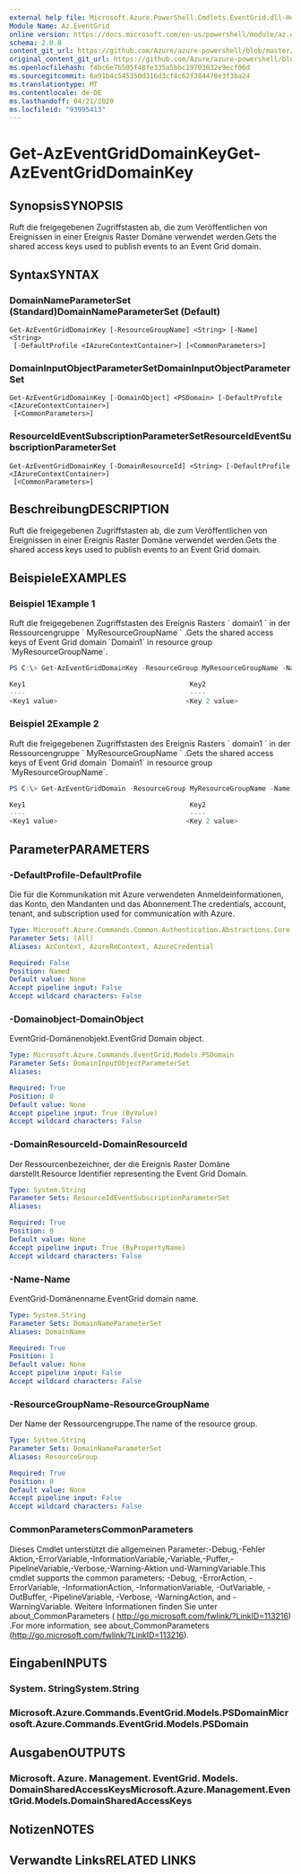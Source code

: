 ```yaml
---
external help file: Microsoft.Azure.PowerShell.Cmdlets.EventGrid.dll-Help.xml
Module Name: Az.EventGrid
online version: https://docs.microsoft.com/en-us/powershell/module/az.eventgrid/get-azeventgriddomainkey
schema: 2.0.0
content_git_url: https://github.com/Azure/azure-powershell/blob/master/src/EventGrid/EventGrid/help/Get-AzEventGridDomainKey.md
original_content_git_url: https://github.com/Azure/azure-powershell/blob/master/src/EventGrid/EventGrid/help/Get-AzEventGridDomainKey.md
ms.openlocfilehash: f4bc6e7b505f48fe335a5bbc19703032e9ecf06d
ms.sourcegitcommit: 6a91b4c545350d316d3cf8c62f384478e3f3ba24
ms.translationtype: MT
ms.contentlocale: de-DE
ms.lasthandoff: 04/21/2020
ms.locfileid: "93995413"
---
```

# <span data-ttu-id="da0f0-101">Get-AzEventGridDomainKey</span><span class="sxs-lookup"><span data-stu-id="da0f0-101">Get-AzEventGridDomainKey</span></span>

## <span data-ttu-id="da0f0-102">Synopsis</span><span class="sxs-lookup"><span data-stu-id="da0f0-102">SYNOPSIS</span></span>
<span data-ttu-id="da0f0-103">Ruft die freigegebenen Zugriffstasten ab, die zum Veröffentlichen von Ereignissen in einer Ereignis Raster Domäne verwendet werden.</span><span class="sxs-lookup"><span data-stu-id="da0f0-103">Gets the shared access keys used to publish events to an Event Grid domain.</span></span>

## <span data-ttu-id="da0f0-104">Syntax</span><span class="sxs-lookup"><span data-stu-id="da0f0-104">SYNTAX</span></span>

### <span data-ttu-id="da0f0-105">DomainNameParameterSet (Standard)</span><span class="sxs-lookup"><span data-stu-id="da0f0-105">DomainNameParameterSet (Default)</span></span>
```
Get-AzEventGridDomainKey [-ResourceGroupName] <String> [-Name] <String>
 [-DefaultProfile <IAzureContextContainer>] [<CommonParameters>]
```

### <span data-ttu-id="da0f0-106">DomainInputObjectParameterSet</span><span class="sxs-lookup"><span data-stu-id="da0f0-106">DomainInputObjectParameterSet</span></span>
```
Get-AzEventGridDomainKey [-DomainObject] <PSDomain> [-DefaultProfile <IAzureContextContainer>]
 [<CommonParameters>]
```

### <span data-ttu-id="da0f0-107">ResourceIdEventSubscriptionParameterSet</span><span class="sxs-lookup"><span data-stu-id="da0f0-107">ResourceIdEventSubscriptionParameterSet</span></span>
```
Get-AzEventGridDomainKey [-DomainResourceId] <String> [-DefaultProfile <IAzureContextContainer>]
 [<CommonParameters>]
```

## <span data-ttu-id="da0f0-108">Beschreibung</span><span class="sxs-lookup"><span data-stu-id="da0f0-108">DESCRIPTION</span></span>
<span data-ttu-id="da0f0-109">Ruft die freigegebenen Zugriffstasten ab, die zum Veröffentlichen von Ereignissen in einer Ereignis Raster Domäne verwendet werden.</span><span class="sxs-lookup"><span data-stu-id="da0f0-109">Gets the shared access keys used to publish events to an Event Grid domain.</span></span>

## <span data-ttu-id="da0f0-110">Beispiele</span><span class="sxs-lookup"><span data-stu-id="da0f0-110">EXAMPLES</span></span>

### <span data-ttu-id="da0f0-111">Beispiel 1</span><span class="sxs-lookup"><span data-stu-id="da0f0-111">Example 1</span></span>

<span data-ttu-id="da0f0-112">Ruft die freigegebenen Zugriffstasten des Ereignis Rasters \` domain1 \` in der Ressourcengruppe \` MyResourceGroupName \` .</span><span class="sxs-lookup"><span data-stu-id="da0f0-112">Gets the shared access keys of Event Grid domain \`Domain1\` in resource group \`MyResourceGroupName\`.</span></span>

```powershell
PS C:\> Get-AzEventGridDomainKey -ResourceGroup MyResourceGroupName -Name Domain1

Key1                                         Key2
----                                         ----
<Key1 value>                                <Key 2 value>
```

### <span data-ttu-id="da0f0-113">Beispiel 2</span><span class="sxs-lookup"><span data-stu-id="da0f0-113">Example 2</span></span>

<span data-ttu-id="da0f0-114">Ruft die freigegebenen Zugriffstasten des Ereignis Rasters \` domain1 \` in der Ressourcengruppe \` MyResourceGroupName \` .</span><span class="sxs-lookup"><span data-stu-id="da0f0-114">Gets the shared access keys of Event Grid domain \`Domain1\` in resource group \`MyResourceGroupName\`.</span></span>

```powershell
PS C:\> Get-AzEventGridDomain -ResourceGroup MyResourceGroupName -Name Domain1 | Get-AzEventGridDomainKey

Key1                                         Key2
----                                         ----
<Key1 value>                                <Key 2 value>
```

## <span data-ttu-id="da0f0-115">Parameter</span><span class="sxs-lookup"><span data-stu-id="da0f0-115">PARAMETERS</span></span>

### <span data-ttu-id="da0f0-116">-DefaultProfile</span><span class="sxs-lookup"><span data-stu-id="da0f0-116">-DefaultProfile</span></span>
<span data-ttu-id="da0f0-117">Die für die Kommunikation mit Azure verwendeten Anmeldeinformationen, das Konto, den Mandanten und das Abonnement.</span><span class="sxs-lookup"><span data-stu-id="da0f0-117">The credentials, account, tenant, and subscription used for communication with Azure.</span></span>

```yaml
Type: Microsoft.Azure.Commands.Common.Authentication.Abstractions.Core.IAzureContextContainer
Parameter Sets: (All)
Aliases: AzContext, AzureRmContext, AzureCredential

Required: False
Position: Named
Default value: None
Accept pipeline input: False
Accept wildcard characters: False
```

### <span data-ttu-id="da0f0-118">-Domainobject</span><span class="sxs-lookup"><span data-stu-id="da0f0-118">-DomainObject</span></span>
<span data-ttu-id="da0f0-119">EventGrid-Domänenobjekt.</span><span class="sxs-lookup"><span data-stu-id="da0f0-119">EventGrid Domain object.</span></span>

```yaml
Type: Microsoft.Azure.Commands.EventGrid.Models.PSDomain
Parameter Sets: DomainInputObjectParameterSet
Aliases:

Required: True
Position: 0
Default value: None
Accept pipeline input: True (ByValue)
Accept wildcard characters: False
```

### <span data-ttu-id="da0f0-120">-DomainResourceId</span><span class="sxs-lookup"><span data-stu-id="da0f0-120">-DomainResourceId</span></span>
<span data-ttu-id="da0f0-121">Der Ressourcenbezeichner, der die Ereignis Raster Domäne darstellt.</span><span class="sxs-lookup"><span data-stu-id="da0f0-121">Resource Identifier representing the Event Grid Domain.</span></span>

```yaml
Type: System.String
Parameter Sets: ResourceIdEventSubscriptionParameterSet
Aliases:

Required: True
Position: 0
Default value: None
Accept pipeline input: True (ByPropertyName)
Accept wildcard characters: False
```

### <span data-ttu-id="da0f0-122">-Name</span><span class="sxs-lookup"><span data-stu-id="da0f0-122">-Name</span></span>
<span data-ttu-id="da0f0-123">EventGrid-Domänenname.</span><span class="sxs-lookup"><span data-stu-id="da0f0-123">EventGrid domain name.</span></span>

```yaml
Type: System.String
Parameter Sets: DomainNameParameterSet
Aliases: DomainName

Required: True
Position: 1
Default value: None
Accept pipeline input: False
Accept wildcard characters: False
```

### <span data-ttu-id="da0f0-124">-ResourceGroupName</span><span class="sxs-lookup"><span data-stu-id="da0f0-124">-ResourceGroupName</span></span>
<span data-ttu-id="da0f0-125">Der Name der Ressourcengruppe.</span><span class="sxs-lookup"><span data-stu-id="da0f0-125">The name of the resource group.</span></span>

```yaml
Type: System.String
Parameter Sets: DomainNameParameterSet
Aliases: ResourceGroup

Required: True
Position: 0
Default value: None
Accept pipeline input: False
Accept wildcard characters: False
```

### <span data-ttu-id="da0f0-126">CommonParameters</span><span class="sxs-lookup"><span data-stu-id="da0f0-126">CommonParameters</span></span>
<span data-ttu-id="da0f0-127">Dieses Cmdlet unterstützt die allgemeinen Parameter:-Debug,-Fehler Aktion,-ErrorVariable,-InformationVariable,-Variable,-Puffer,-PipelineVariable,-Verbose,-Warning-Aktion und-WarningVariable.</span><span class="sxs-lookup"><span data-stu-id="da0f0-127">This cmdlet supports the common parameters: -Debug, -ErrorAction, -ErrorVariable, -InformationAction, -InformationVariable, -OutVariable, -OutBuffer, -PipelineVariable, -Verbose, -WarningAction, and -WarningVariable.</span></span> <span data-ttu-id="da0f0-128">Weitere Informationen finden Sie unter about_CommonParameters ( http://go.microsoft.com/fwlink/?LinkID=113216) .</span><span class="sxs-lookup"><span data-stu-id="da0f0-128">For more information, see about_CommonParameters (http://go.microsoft.com/fwlink/?LinkID=113216).</span></span>

## <span data-ttu-id="da0f0-129">Eingaben</span><span class="sxs-lookup"><span data-stu-id="da0f0-129">INPUTS</span></span>

### <span data-ttu-id="da0f0-130">System. String</span><span class="sxs-lookup"><span data-stu-id="da0f0-130">System.String</span></span>

### <span data-ttu-id="da0f0-131">Microsoft.Azure.Commands.EventGrid.Models.PSDomain</span><span class="sxs-lookup"><span data-stu-id="da0f0-131">Microsoft.Azure.Commands.EventGrid.Models.PSDomain</span></span>

## <span data-ttu-id="da0f0-132">Ausgaben</span><span class="sxs-lookup"><span data-stu-id="da0f0-132">OUTPUTS</span></span>

### <span data-ttu-id="da0f0-133">Microsoft. Azure. Management. EventGrid. Models. DomainSharedAccessKeys</span><span class="sxs-lookup"><span data-stu-id="da0f0-133">Microsoft.Azure.Management.EventGrid.Models.DomainSharedAccessKeys</span></span>

## <span data-ttu-id="da0f0-134">Notizen</span><span class="sxs-lookup"><span data-stu-id="da0f0-134">NOTES</span></span>

## <span data-ttu-id="da0f0-135">Verwandte Links</span><span class="sxs-lookup"><span data-stu-id="da0f0-135">RELATED LINKS</span></span>
